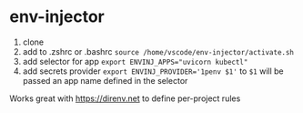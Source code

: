 # env-injector

1. clone
2. add to .zshrc or .bashrc `source /home/vscode/env-injector/activate.sh`
3. add selector for app `export ENVINJ_APPS="uvicorn kubectl"`
4. add secrets provider `export ENVINJ_PROVIDER='1penv $1'` to `$1` will be passed an app name defined in the selector 


Works great with https://direnv.net to define per-project rules
